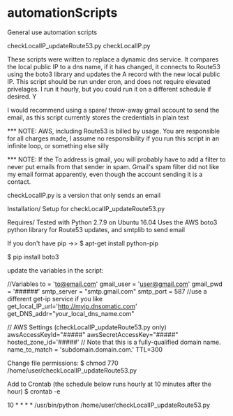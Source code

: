 # automationScripts
General use automation scripts

checkLocalIP_updateRoute53.py
checkLocalIP.py

These scripts were written to replace a dynamic dns service. It compares the local public IP to a dns name, if it has changed, it connects to Route53 using the boto3 library and updates the A record with the new local public IP. This script should be run under cron, and does not require elevated privelages. I run it hourly, but you could run it on a different schedule if desired. Y

I would recommend using a spare/ throw-away gmail account to send the email, as this script currently stores the credentials in plain text

*** NOTE: AWS, including Route53 is billed by usage. You are responsible for all charges made, I assume no responsibility if you run this script in an infinite loop, or something else silly

*** NOTE: If the To address is gmail, you will probably have to add a filter to never put emails from that sender in spam. Gmail's spam filter did not like my email format apparently, even though the account sending it is a contact.

checkLocalIP.py is a version that only sends an email

Installation/ Setup for checkLocalIP_updateRoute53.py

Requires/ Tested with Python  2.7.9 on Ubuntu 16.04
Uses the AWS boto3 python library for Route53 updates, and smtplib to send email

If you don't have pip ->>
$ apt-get install python-pip

$ pip install boto3

update the variables in the script:

//Variables
to = 'to@email.com'
gmail_user = 'user@gmail.com'
gmail_pwd = '######'
smtp_server = "smtp.gmail.com"
smtp_port = 587
//use a different get-ip service if you like
get_local_IP_url='http://myip.dnsomatic.com'
get_DNS_addr="your_local_dns_name.com"

// AWS Settings (checkLocalIP_updateRoute53.py only)
awsAccessKeyId="#####"
awsSecretAccessKey="#####"
hosted_zone_id='#####'
// Note that this is a fully-qualified domain name.
name_to_match = 'subdomain.domain.com.'
TTL=300

Change file permissions:
$ chmod 770 /home/user/checkLocalIP_updateRoute53.py

Add to Crontab (the schedule below runs hourly at 10 minutes after the hour)
$ crontab -e

10 * * * * /usr/bin/python /home/user/checkLocalIP_updateRoute53.py

